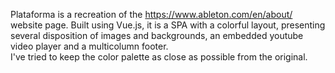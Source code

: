 Plataforma is a recreation of the https://www.ableton.com/en/about/ website page.
Built using Vue.js, it is a SPA with a colorful layout, presenting several disposition of images and backgrounds, an embedded youtube video player and a multicolumn footer.  
I've tried to keep the color palette as close as possible from the original.
